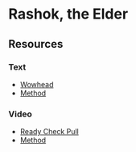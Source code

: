 # Rashok, the Elder

## Resources

### Text

* [Wowhead](https://www.wowhead.com/guide/raids/aberrus-the-shadowed-crucible/rashok-the-elder-strategy)
* [Method](https://www.method.gg/guides/aberrus-the-shadowed-crucible/rashok-the-elder-heroic)

### Video

* [Ready Check Pull](https://www.youtube.com/watch?v=LYoPMoU18U4)
* [Method](https://www.youtube.com/watch?v=419MGOKsqcc)
